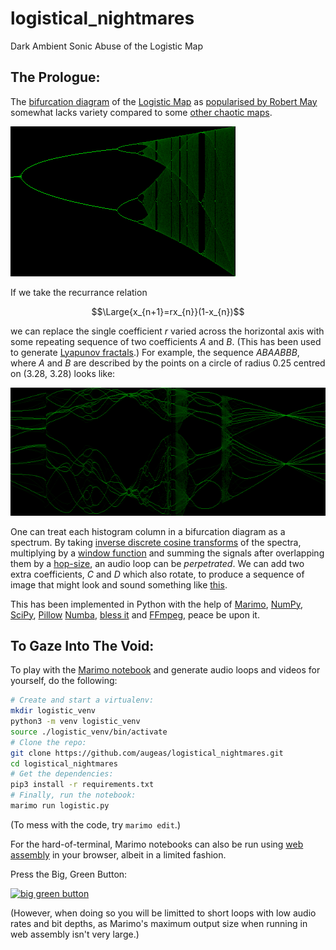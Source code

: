 # logistical_nightmares
Dark Ambient Sonic Abuse of the Logistic Map

## The Prologue:

The [bifurcation diagram](https://en.wikipedia.org/wiki/Bifurcation_diagram) of the [Logistic Map](https://en.wikipedia.org/wiki/Logistic_map) as
[popularised by Robert May](https://www.researchgate.net/publication/237005499_Simple_Mathematical_Models_With_Very_Complicated_Dynamics) somewhat
lacks variety compared to some [other chaotic maps](https://en.wikipedia.org/wiki/List_of_chaotic_maps).

![logistic map bifurfaction diagram](assets/logistic.png)

If we take the recurrance relation

$$\Large{x_{n+1}=rx_{n}}(1-x_{n})$$

we can replace the single coefficient $r$ varied across the horizontal axis with some repeating sequence of two coefficients $A$ and $B$.
(This has been used to generate [Lyapunov fractals](https://en.wikipedia.org/wiki/Lyapunov_fractal).)
For example, the sequence $ABAABBB$, where $A$ and $B$ are described by the points on a circle of radius 0.25 centred on (3.28, 3.28) looks
like:

![a somewhat distressed bifurfaction diagram](assets/ABAABBB.png)

One can treat each histogram column in a bifurcation diagram as a spectrum. By taking
[inverse discrete cosine transforms](https://en.wikipedia.org/wiki/Discrete_cosine_transform#Inverse_transforms)
of the spectra, multiplying by a
[window function](https://docs.scipy.org/doc/scipy/reference/generated/scipy.signal.windows.blackmanharris.html)
and summing the signals after overlapping them by a [hop-size](https://en.wikipedia.org/wiki/Short-time_Fourier_transform),
an audio loop can be *perpetrated*. We can add two extra coefficients, $C$ and $D$ which also rotate, to produce a sequence
of image that might look and sound something like [this](https://youtu.be/CvHFb1de2Vs?feature=shared).

This has been implemented in Python with the help of [Marimo](https://marimo.io/), [NumPy](https://numpy.org/),
[SciPy](https://scipy.org/), [Pillow](https://pillow.readthedocs.io/en/stable/) [Numba](https://numba.pydata.org/),
[bless it](https://www.oreilly.com/library/view/high-performance-python/9781492055013/) and [FFmpeg](https://www.ffmpeg.org/),
peace be upon it.

## To Gaze Into The Void:

To play with the [Marimo notebook](https://marimo.io/) and generate audio loops and videos for yourself, do the following:

```bash
# Create and start a virtualenv:
mkdir logistic_venv
python3 -m venv logistic_venv
source ./logistic_venv/bin/activate
# Clone the repo:
git clone https://github.com/augeas/logistical_nightmares.git
cd logistical_nightmares
# Get the dependencies:
pip3 install -r requirements.txt
# Finally, run the notebook:
marimo run logistic.py
```

(To mess with the code, try `marimo edit`.)

For the hard-of-terminal, Marimo notebooks can also be run using [web assembly](https://docs.marimo.io/guides/wasm/) in your browser, albeit in a limited fashion.

Press the Big, Green Button:

[![big green button](green_round_button.png)](https://tinyurl.com/logistic-8-1-25)

(However, when doing so you will be limitted to short loops with low audio rates and bit depths, as Marimo's maximum output size when running in web assembly isn't very large.)





